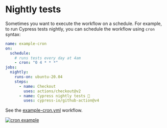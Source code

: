 # Nightly tests

Sometimes you want to execute the workflow on a schedule. For example, to run Cypress tests nightly, you can schedule the workflow using `cron` syntax:

```yml
name: example-cron
on:
  schedule:
    # runs tests every day at 4am
    - cron: "0 4 * * *"
jobs:
  nightly:
    runs-on: ubuntu-20.04
    steps:
      - name: Checkout
        uses: actions/checkout@v2
      - name: Cypress nightly tests 🌃
        uses: cypress-io/github-action@v4
```

See the [example-cron.yml](https://github.com/cypress-io/github-action/blob/master/.github/workflows/example-cron.yml) workflow.

[![cron example](https://github.com/cypress-io/github-action/workflows/example-cron/badge.svg?branch=master)](https://github.com/cypress-io/github-action/blob/master/.github/workflows/example-cron.yml)
